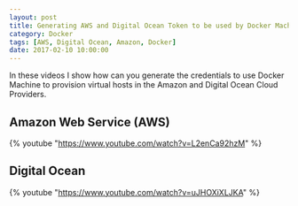 ```yaml
---
layout: post
title: Generating AWS and Digital Ocean Token to be used by Docker Machine
category: Docker
tags: [AWS, Digital Ocean, Amazon, Docker]
date: 2017-02-10 10:00:00
---
```


In these videos I show how can you generate the credentials to use Docker Machine to provision virtual hosts in the Amazon and Digital Ocean Cloud Providers.

## Amazon Web Service (AWS)

{% youtube "https://www.youtube.com/watch?v=L2enCa92hzM" %}

## Digital Ocean 

{% youtube "https://www.youtube.com/watch?v=uJHOXiXLJKA" %}